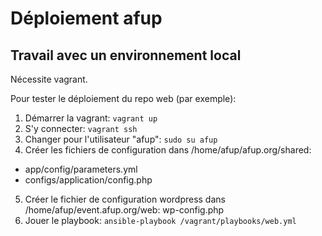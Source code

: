 # Déploiement afup

## Travail avec un environnement local
Nécessite vagrant.

Pour tester le déploiement du repo web (par exemple):

1. Démarrer la vagrant: `vagrant up`
2. S'y connecter: `vagrant ssh`
3. Changer pour l'utilisateur "afup": `sudo su afup`
4. Créer les fichiers de configuration dans /home/afup/afup.org/shared:
  - app/config/parameters.yml
  - configs/application/config.php
5. Créer le fichier de configuration wordpress dans /home/afup/event.afup.org/web: wp-config.php
6. Jouer le playbook: `ansible-playbook /vagrant/playbooks/web.yml`
